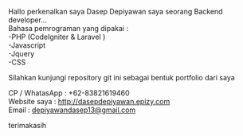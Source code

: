Hallo perkenalkan saya Dasep Depiyawan saya seorang Backend developer...  <br>
Bahasa pemrograman yang dipakai : <br>
-PHP  (CodeIgniter  & Laravel ) <br>
-Javascript <br>
-Jquery <br>
-CSS <br>

Silahkan kunjungi repository git ini sebagai bentuk portfolio dari saya <br>

CP / WhatasApp : +62-83821619460 <br>
Website saya : http://dasepdepiyawan.epizy.com <br>
Email   : depiyawandasep13@gmail.com <br>

terimakasih
